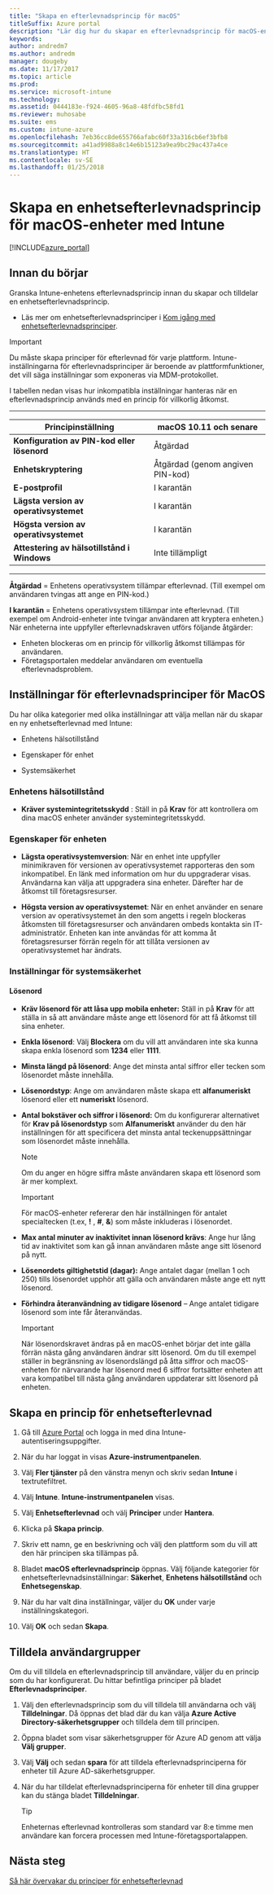 ```yaml
---
title: "Skapa en efterlevnadsprincip för macOS"
titleSuffix: Azure portal
description: "Lär dig hur du skapar en efterlevnadsprincip för macOS-enheter.\""
keywords: 
author: andredm7
ms.author: andredm
manager: dougeby
ms.date: 11/17/2017
ms.topic: article
ms.prod: 
ms.service: microsoft-intune
ms.technology: 
ms.assetid: 0444183e-f924-4605-96a8-48fdfbc58fd1
ms.reviewer: muhosabe
ms.suite: ems
ms.custom: intune-azure
ms.openlocfilehash: 7eb36cc8de655766afabc60f33a316cb6ef3bfb8
ms.sourcegitcommit: a41ad9988a8c14e6b15123a9ea9bc29ac437a4ce
ms.translationtype: HT
ms.contentlocale: sv-SE
ms.lasthandoff: 01/25/2018
---
```

# <a name="create-a-device-compliance-policy-for-macos-devices-with-intune"></a>Skapa en enhetsefterlevnadsprincip för macOS-enheter med Intune


[!INCLUDE[azure_portal](./includes/azure_portal.md)]

## <a name="before-you-begin"></a>Innan du börjar

Granska Intune-enhetens efterlevnadsprincip innan du skapar och tilldelar en enhetsefterlevnadsprincip.

- Läs mer om enhetsefterlevnadsprinciper i [Kom igång med enhetsefterlevnadsprinciper](device-compliance.md).

> [!IMPORTANT]
> Du måste skapa principer för efterlevnad för varje plattform. Intune-inställningarna för efterlevnadsprinciper är beroende av plattformfunktioner, det vill säga inställningar som exponeras via MDM-protokollet.

I tabellen nedan visas hur inkompatibla inställningar hanteras när en efterlevnadsprincip används med en princip för villkorlig åtkomst.

-------------------------------


| **Principinställning** | **macOS 10.11 och senare** |
| --- | --- |
| **Konfiguration av PIN-kod eller lösenord** | Åtgärdad |   
| **Enhetskryptering** | Åtgärdad (genom angiven PIN-kod) |
| **E-postprofil** | I karantän |
|**Lägsta version av operativsystemet** | I karantän |
| **Högsta version av operativsystemet** | I karantän |  
| **Attestering av hälsotillstånd i Windows** | Inte tillämpligt |  
----------------------------


**Åtgärdad** = Enhetens operativsystem tillämpar efterlevnad. (Till exempel om användaren tvingas att ange en PIN-kod.)

**I karantän** = Enhetens operativsystem tillämpar inte efterlevnad. (Till exempel om Android-enheter inte tvingar användaren att kryptera enheten.) När enheterna inte uppfyller efterlevnadskraven utförs följande åtgärder:

- Enheten blockeras om en princip för villkorlig åtkomst tillämpas för användaren.
- Företagsportalen meddelar användaren om eventuella efterlevnadsproblem.

## <a name="macos-compliance-policy-settings"></a>Inställningar för efterlevnadsprinciper för MacOS

Du har olika kategorier med olika inställningar att välja mellan när du skapar en ny enhetsefterlevnad med Intune:

- Enhetens hälsotillstånd

- Egenskaper för enhet

- Systemsäkerhet

### <a name="device-health"></a>Enhetens hälsotillstånd

- **Kräver systemintegritetsskydd** : Ställ in på **Krav** för att kontrollera om dina macOS enheter använder systemintegritetsskydd.

### <a name="device-properties"></a>Egenskaper för enheten

- **Lägsta operativsystemversion**: När en enhet inte uppfyller minimikraven för versionen av operativsystemet rapporteras den som inkompatibel. En länk med information om hur du uppgraderar visas. Användarna kan välja att uppgradera sina enheter. Därefter har de åtkomst till företagsresurser.

- **Högsta version av operativsystemet**: När en enhet använder en senare version av operativsystemet än den som angetts i regeln blockeras åtkomsten till företagsresurser och användaren ombeds kontakta sin IT-administratör. Enheten kan inte användas för att komma åt företagsresurser förrän regeln för att tillåta versionen av operativsystemet har ändrats.

### <a name="system-security-settings"></a>Inställningar för systemsäkerhet

#### <a name="password"></a>Lösenord

- **Kräv lösenord för att låsa upp mobila enheter:** Ställ in på **Krav** för att ställa in så att användare måste ange ett lösenord för att få åtkomst till sina enheter.

- **Enkla lösenord**: Välj **Blockera** om du vill att användaren inte ska kunna skapa enkla lösenord som **1234** eller **1111**.

- **Minsta längd på lösenord**: Ange det minsta antal siffror eller tecken som lösenordet måste innehålla.

- **Lösenordstyp**: Ange om användaren måste skapa ett **alfanumeriskt** lösenord eller ett **numeriskt** lösenord.

- **Antal bokstäver och siffror i lösenord:** Om du konfigurerar alternativet för **Krav på lösenordstyp** som **Alfanumeriskt** använder du den här inställningen för att specificera det minsta antal teckenuppsättningar som lösenordet måste innehålla. 

    > [!NOTE]
    > Om du anger en högre siffra måste användaren skapa ett lösenord som är mer komplext.

    > [!IMPORTANT]
    > För macOS-enheter refererar den här inställningen för antalet specialtecken (t.ex, **!** , **#**, **&amp;**) som måste inkluderas i lösenordet.

- **Max antal minuter av inaktivitet innan lösenord krävs**: Ange hur lång tid av inaktivitet som kan gå innan användaren måste ange sitt lösenord på nytt.

- **Lösenordets giltighetstid (dagar):** Ange antalet dagar (mellan 1 och 250) tills lösenordet upphör att gälla och användaren måste ange ett nytt lösenord.

- **Förhindra återanvändning av tidigare lösenord** – Ange antalet tidigare lösenord som inte får återanvändas.

    > [!IMPORTANT]
    > När lösenordskravet ändras på en macOS-enhet börjar det inte gälla förrän nästa gång användaren ändrar sitt lösenord. Om du till exempel ställer in begränsning av lösenordslängd på åtta siffror och macOS-enheten för närvarande har lösenord med 6 siffror fortsätter enheten att vara kompatibel till nästa gång användaren uppdaterar sitt lösenord på enheten.

## <a name="to-create-a-device-compliance-policy"></a>Skapa en princip för enhetsefterlevnad

1. Gå till [Azure Portal](https://portal.azure.com) och logga in med dina Intune-autentiseringsuppgifter.

2. När du har loggat in visas **Azure-instrumentpanelen**.

3. Välj **Fler tjänster** på den vänstra menyn och skriv sedan **Intune** i textrutefiltret.

4. Välj **Intune**. **Intune-instrumentpanelen** visas.

5. Välj **Enhetsefterlevnad** och välj **Principer** under **Hantera**.

6. Klicka på **Skapa princip**.

7. Skriv ett namn, ge en beskrivning och välj den plattform som du vill att den här principen ska tillämpas på.

8. Bladet **macOS efterlevnadsprincip** öppnas. Välj följande kategorier för enhetsefterlevnadsinställningar: **Säkerhet**, **Enhetens hälsotillstånd** och **Enhetsegenskap**.

10. När du har valt dina inställningar, väljer du **OK** under varje inställningskategori.

11. Välj **OK** och sedan **Skapa**.

## <a name="assign-user-groups"></a>Tilldela användargrupper

Om du vill tilldela en efterlevnadsprincip till användare, väljer du en princip som du har konfigurerat. Du hittar befintliga principer på bladet **Efterlevnadsprinciper**.

1. Välj den efterlevnadsprincip som du vill tilldela till användarna och välj **Tilldelningar**. Då öppnas det blad där du kan välja **Azure Active Directory-säkerhetsgrupper** och tilldela dem till principen.

2. Öppna bladet som visar säkerhetsgrupper för Azure AD genom att välja **Välj grupper**.

3. Välj **Välj** och sedan **spara** för att tilldela efterlevnadsprinciperna för enheter till Azure AD-säkerhetsgrupper.

4. När du har tilldelat efterlevnadsprinciperna för enheter till dina grupper kan du stänga bladet **Tilldelningar**.

    > [!TIP]
    > Enheternas efterlevnad kontrolleras som standard var 8:e timme men användare kan forcera processen med Intune-företagsportalappen.

## <a name="next-steps"></a>Nästa steg

[Så här övervakar du principer för enhetsefterlevnad](compliance-policy-monitor.md)
